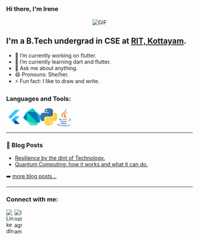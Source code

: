 ### Hi there, I'm Irene 
<p align="center">
<img align="center" alt="GIF" src="https://github.com/arsentieva/arsentieva/blob/main/code.gif?raw=true" width="500" height="320" />
</p>

## I'm a B.Tech undergrad in CSE at [RIT, Kottayam](http://www.rit.ac.in/).

- 🔭 I’m currently working on flutter.
- 🌱 I’m currently learning dart and flutter.
- 💬 Ask me about anything.
- 😄 Pronouns: She/her.
- ⚡ Fun fact: I like to draw and write.

### Languages and Tools:

[<img align="left" alt="Dart" width="46px" src="https://github.com/irenekurien/irenekurien/blob/main/res/flutter.png" />][flutter]
[<img align="left" alt="Dart" width="46px" src="https://github.com/irenekurien/irenekurien/blob/main/res/dart.png" />][dart]
[<img align="left" alt="Dart" width="46px" src="https://github.com/irenekurien/irenekurien/blob/main/res/python.png" />][python]
[<img align="left" alt="Dart" width="36px" src="https://github.com/irenekurien/irenekurien/blob/main/res/java.png" />][java]

<br/><br/><br/>

---
### 📕 Blog Posts

<!-- BLOG-POST-LIST:START -->
- [Resilience by the dint of Technology.](https://cs.ieeekerala.org/2020/09/21/resilience-by-the-dint-of-technology/)
- [Quantum Computing: how it works and what it can do.](https://cs.ieeekerala.org/2020/07/03/quantum-computing-how-it-works-and-what-it-can-do/)
<!-- BLOG-POST-LIST:END -->

➡️ [more blog posts...](https://irenekurien.blogspot.com/)

---
### Connect with me:

[<img align="left" alt="LinkedIn" width="22px" src="https://cdn.jsdelivr.net/npm/simple-icons@v3/icons/linkedin.svg" />][linkedin]
[<img align="left" alt="Instagram" width="22px" src="https://cdn.jsdelivr.net/npm/simple-icons@v3/icons/instagram.svg" />][instagram]

<br/>

[dart]: https://raw.githubusercontent.com/irenekurien/irenekurien/main/res/dart.png 
[python]: https://raw.githubusercontent.com/irenekurien/irenekurien/main/res/python.png 
[java]: https://raw.githubusercontent.com/irenekurien/irenekurien/main/res/java.png 
[flutter]: https://raw.githubusercontent.com/irenekurien/irenekurien/main/res/flutter.png 

[instagram]: https://www.instagram.com/ir_e.n.e/
[linkedin]: https://www.linkedin.com/in/ireneanna/
